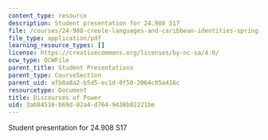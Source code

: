 ```yaml
---
content_type: resource
description: Student presentation for 24.908 S17
file: /courses/24-908-creole-languages-and-caribbean-identities-spring-2017/3ab84516b69d02a4d7649438b02221be_MIT24_908s17_Discourses.pdf
file_type: application/pdf
learning_resource_types: []
license: https://creativecommons.org/licenses/by-nc-sa/4.0/
ocw_type: OCWFile
parent_title: Student Presentations
parent_type: CourseSection
parent_uid: afb8a8a2-b5d5-ec1d-0f50-2064c05a416c
resourcetype: Document
title: Discourses of Power
uid: 3ab84516-b69d-02a4-d764-9438b02221be
---
```

Student presentation for 24.908 S17
